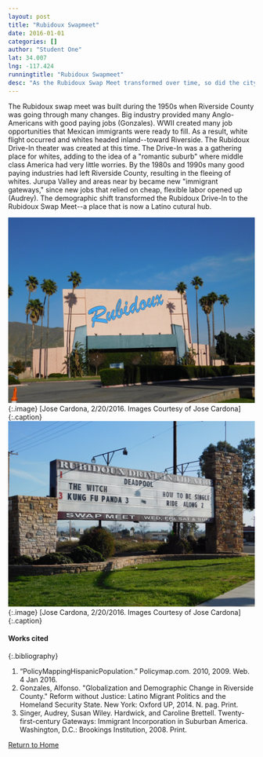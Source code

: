 ```yaml
---
layout: post
title: "Rubidoux Swapmeet"
date: 2016-01-01
categories: []
author: "Student One"
lat: 34.007
lng: -117.424
runningtitle: "Rubidoux Swapmeet"
desc: "As the Rubidoux Swap Meet transformed over time, so did the city of Jurupa Valley."
---
```

The Rubidoux swap meet was built during the 1950s when Riverside County was going through many changes. Big industry provided many Anglo-Americans with good paying jobs (Gonzales). WWII created many job opportunities that Mexican immigrants were ready to fill. As a result, white flight occurred and whites headed inland--toward Riverside. The Rubidoux Drive-In theater was created at this time. The Drive-In was a a gathering place for whites, adding to the idea of a "romantic suburb" where middle class America had very little worries. By the 1980s and 1990s many good paying industries had left Riverside County, resulting in the fleeing of whites. Jurupa Valley and areas near by became new "immigrant gateways," since new jobs that relied on cheap, flexible labor opened up (Audrey). The demographic shift transformed the Rubidoux Drive-In to the Rubidoux Swap Meet--a place that is now a Latino cutural hub.

![Image 1](images/Rubidoux_1.jpg) 
{:.image}
[Jose Cardona, 2/20/2016. Images Courtesy of Jose Cardona] 
{:.caption}
![Image 2](images/Rubidoux_2.jpg) 
{:.image}
[Jose Cardona, 2/20/2016. Images Courtesy of Jose Cardona] 
{:.caption}

#### Works cited
{:.bibliography}
1. “PolicyMappingHispanicPopulation.” Policymap.com. 2010, 2009. Web. 4 Jan 2016.
2. Gonzales, Alfonso. "Globalization and Demographic Change in Riverside County." Reform without Justice: Latino Migrant Politics and the Homeland Security State. New York: Oxford UP, 2014. N. pag. Print.
3. Singer, Audrey, Susan Wiley. Hardwick, and Caroline Brettell. Twenty-first-century Gateways: Immigrant Incorporation in Suburban America. Washington, D.C.: Brookings Institution, 2008. Print.

[Return to Home](https://uclachicanxstudies.github.io/BarrioSuburbanisms/)
